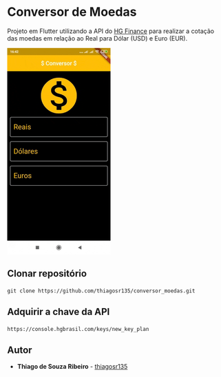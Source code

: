 # Conversor de Moedas

Projeto em Flutter utilizando a API do [HG Finance](https://hgbrasil.com/status/finance) para realizar a cotação das moedas em relação ao Real para Dólar (USD) e Euro (EUR).

![](giphy_conversor.gif)

## Clonar repositório

`` git clone https://github.com/thiagosr135/conversor_moedas.git ``

## Adquirir a chave da API

`` https://console.hgbrasil.com/keys/new_key_plan ``

## Autor
* **Thiago de Souza Ribeiro** - [thiagosr135](https://github.com/thiagosr135)

